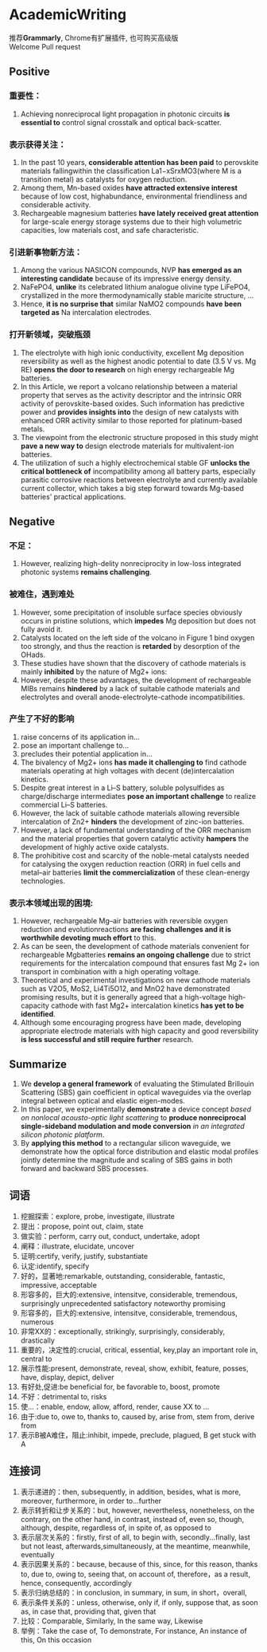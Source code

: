 # AcademicWriting
推荐**Grammarly**, Chrome有扩展插件, 也可购买高级版  
Welcome Pull request
## Positive

### 重要性：
1. Achieving nonreciprocal light propagation in photonic circuits **is essential to** control signal crosstalk and optical back-scatter.

### 表示获得关注：
1. In the past 10 years, **considerable attention has been paid** to perovskite materials fallingwithin the classification La1−xSrxMO3(where M is a transition metal) as catalysts for oxygen reduction.
2. Among them, Mn-based oxides **have attracted extensive interest** because of low cost, highabundance, environmental friendliness and considerable activity.
3. Rechargeable magnesium batteries **have lately received great attention** for large-scale energy storage systems due to their high volumetric capacities, low materials cost, and safe characteristic.

### 引进新事物新方法：
1. Among the various NASICON compounds, NVP **has emerged as an interesting candidate** because of its impressive energy density.
2. NaFePO4, **unlike** its celebrated lithium analogue olivine type LiFePO4, crystallized in the more thermodynamically stable maricite structure, ...
3. Hence, **it is no surprise that** similar NaMO2 compounds **have been targeted as** Na intercalation electrodes.

### 打开新领域，突破瓶颈
1. The electrolyte with high ionic conductivity, excellent Mg deposition reversibility as well as the highest anodic potential to date (3.5 V vs. Mg RE) **opens the door to research** on high energy rechargeable Mg batteries.
2. In this Article, we report a volcano relationship between a material property that serves as the activity descriptor and the intrinsic ORR activity of perovskite-based oxides. Such information has predictive power and **provides insights into** the design of new catalysts with enhanced ORR activity similar to those reported for platinum-based metals.
3. The viewpoint from the electronic structure proposed in this study might **pave a new way to** design electrode materials for multivalent-ion batteries.
4. The utilization of such a highly electrochemical stable GF **unlocks the critical bottleneck of** incompatibility among all battery parts, especially parasitic corrosive reactions between electrolyte and currently available current collector, which takes a big step forward towards Mg-based batteries' practical applications.
## Negative

### 不足：
1. However, realizing high-delity nonreciprocity in low-loss integrated photonic systems **remains challenging**.

### 被难住，遇到难处
1. However, some precipitation of insoluble surface species obviously occurs in pristine solutions, which **impedes** Mg deposition but does not fully avoid it.
2. Catalysts located on the left side of the volcano in Figure 1 bind oxygen too strongly, and thus the reaction is **retarded** by desorption of the OHads.
3. These studies have shown that the discovery of cathode materials is mainly **inhibited** by the nature of Mg2+ ions:
4. However, despite these advantages, the development of rechargeable MIBs remains **hindered** by a lack of suitable cathode materials and electrolytes and overall anode-electrolyte-cathode incompatibilities.

### 产生了不好的影响
1. raise concerns of its application in...
2. pose an important challenge to...
3. precludes their potential application in... 
4. The bivalency of Mg2+ ions **has made it challenging to** find cathode materials operating at high voltages with decent (de)intercalation kinetics.
5. Despite great interest in a Li–S battery, soluble polysulfides as charge/discharge intermediates **pose an important challenge** to realize commercial Li–S batteries. 
6. However, the lack of suitable cathode materials allowing reversible intercalation of Zn2+ **hinders** the development of zinc-ion batteries.
7. However, a lack of fundamental understanding of the ORR mechanism and the material properties that govern catalytic activity **hampers** the development of highly active oxide catalysts.
8. The prohibitive cost and scarcity of the noble-metal catalysts needed for catalysing the oxygen reduction reaction (ORR) in fuel cells and metal–air batteries **limit the commercialization** of these clean-energy technologies.

### 表示本领域出现的困境:
1. However, rechargeable Mg–air batteries with reversible oxygen reduction and evolutionreactions **are facing challenges and it is worthwhile devoting much effort** to this.
2. As can be seen, the development of cathode materials convenient for rechargeable Mgbatteries **remains an ongoing challenge** due to strict requirements for the intercalation compound that ensures fast Mg 2+ ion transport in combination with a high operating voltage.
3. Theoretical and experimental investigations on new cathode materials such as V2O5, MoS2, Li4Ti5O12, and MnO2 have demonstrated promising results, but it is generally agreed that a high-voltage high-capacity cathode with fast Mg2+ intercalation kinetics **has yet to be identified**.
4. Although some encouraging progress have been made, developing appropriate electrode materials with high capacity and good reversibility **is less successful and still require further** research.

## Summarize
1. We **develop a general framework** of evaluating the Stimulated Brillouin Scattering (SBS) gain coefficient in optical waveguides via the overlap integral between optical and elastic eigen-modes.
2. In this paper, we experimentally **demonstrate** a device concept *based on nonlocal acousto-optic light scattering* to **produce nonreciprocal single-sideband modulation and mode conversion** *in an integrated silicon photonic platform*.
3. By **applying this method** to a rectangular silicon waveguide, we demonstrate how the optical force distribution and elastic modal profiles jointly determine the magnitude and scaling of SBS gains in both forward and backward SBS processes. 

## 词语
1. 挖掘探索：explore, probe, investigate, illustrate
2. 提出：propose, point out, claim, state
3. 做实验：perform, carry out, conduct, undertake, adopt
4. 阐释：illustrate, elucidate, uncover
5. 证明:certify, verify, justify, substantiate
6. 认定:identify, specify
7. 好的，显著地:remarkable, outstanding, considerable, fantastic, impressive, acceptable
8. 形容多的，巨大的:extensive, intensitve, considerable, tremendous, surprisingly unprecedented satisfactory noteworthy promising
9. 形容多的，巨大的:extensive, intensitve, considerable, tremendous, numerous
10. 非常XX的：exceptionally, strikingly, surprisingly, considerably, drastically
11. 重要的，决定性的:crucial, critical, essential, key,play an important role in, central to
12. 展示性能:present, demonstrate, reveal, show, exhibit, feature, posses, have, display, depict, deliver
13. 有好处,促进:be beneficial for, be favorable to, boost, promote
14. 不好：detrimental to, risks
15. 使...：enable, endow, allow, afford, render, cause XX to …
16. 由于:due to, owe to, thanks to, caused by, arise from, stem from, derive from
17. 表示B被A难住，阻止:inhibit, impede, preclude, plagued, B get stuck with A

## 连接词
1. 表示递进的：then, subsequently, in addition, besides, what is more, moreover, furthermore, in order to...further
2. 表示转折和让步关系的：but, however, nevertheless, nonetheless, on the contrary, on the other hand, in contrast, instead of, even so, though, although, despite, regardless of, in spite of, as opposed to
3. 表示层次关系的：firstly, first of all, to begin with, secondly...finally, last but not least, afterwards,simultaneously, at the meantime, meanwhile, eventually
4. 表示因果关系的：because, because of this, since, for this reason, thanks to, due to, owing to, seeing that, on account of, therefore，as a result, hence, consequently, accordingly
5. 表示归纳总结的：in conclusion, in summary, in sum, in short，overall,
6. 表示条件关系的：unless, otherwise, only if, if only, suppose that, as soon as, in case that, providing that, given that
7. 比较：Comparable, Similarly, In the same way, Likewise
8. 举例：Take the case of, To demonstrate, For instance, An instance of this, On this occasion

